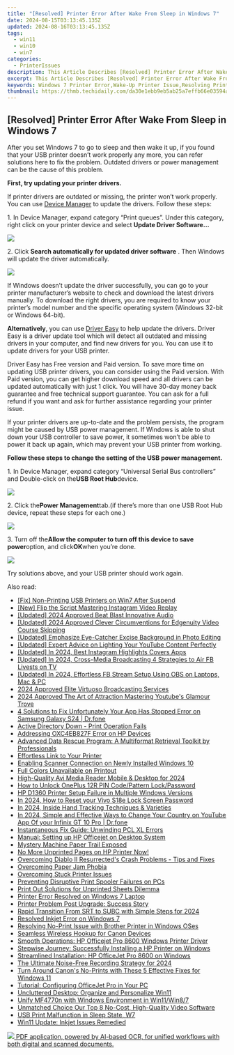 ```yaml
---
title: "[Resolved] Printer Error After Wake From Sleep in Windows 7"
date: 2024-08-15T03:13:45.135Z
updated: 2024-08-16T03:13:45.135Z
tags:
  - win11
  - win10
  - win7
categories:
  - PrinterIssues
description: This Article Describes [Resolved] Printer Error After Wake From Sleep in Windows 7
excerpt: This Article Describes [Resolved] Printer Error After Wake From Sleep in Windows 7
keywords: Windows 7 Printer Error,Wake-Up Printer Issue,Resolving Printer Error,Printer Support for Windows 7,Troubleshooting Printer Errors in Windows 7,Windows 7 Wake-Sleep Error Fix,Printer Error Resolution in Windows 7
thumbnail: https://thmb.techidaily.com/da30e1ebb9eb5ab25a7effb66e03594a33963d6af1f63bbe87601ee182a33306.jpg
---
```


## [Resolved] Printer Error After Wake From Sleep in Windows 7

After you set Windows 7 to go to sleep and then wake it up, if you found that your USB printer doesn’t work properly any more, you can refer solutions here to fix the problem. Outdated drivers or power management can be the cause of this problem.
  
**First, try updating your printer drivers.**
  
If printer drivers are outdated or missing, the printer won’t work properly. You can use [Device Manager](https://tools.techidaily.com/drivereasy/download/) to update the drivers. Follow these steps:  
  
 1\. In Device Manager, expand category “Print queues”. Under this category, right click on your printer device and select   **Update Driver Software…**
  
![](https://images.drivereasy.com/wp-content/uploads/2016/05/img_5732f97719a2a.png)
  
2\. Click **Search automatically for updated driver software**  . Then Windows will update the driver automatically.  
  
![](https://images.drivereasy.com/wp-content/uploads/2016/05/img_57318a2bd0396.png)

If Windows doesn’t update the driver successfully, you can go to your printer manufacturer’s website to check and download the latest drivers manually. To download the right drivers, you are required to know your printer’s model number and the specific operating system (Windows 32-bit or Windows 64-bit).
  
**Alternatively**, you can use [Driver Easy](https://tools.techidaily.com/drivereasy/download/) to help update the drivers. Driver Easy is a driver update tool which will detect all outdated and missing drivers in your computer, and find new drivers for you. You can use it to update drivers for your USB printer.  
  
Driver Easy has Free version and Paid version. To save more time on updating USB printer drivers, you can consider using the Paid version. With Paid version, you can get higher download speed and all drivers can be updated automatically with just 1 click. You will have 30-day money back guarantee and free technical support guarantee. You can ask for a full refund if you want and ask for further assistance regarding your printer issue.  
  
If your printer drivers are up-to-date and the problem persists, the program might be caused by USB power management. If Windows is able to shut down your USB controller to save power, it sometimes won’t be able to power it back up again, which may prevent your USB printer from working.
  
 **Follow these steps to change the setting of the USB power management.**
  
1\. In Device Manager, expand category “Universal Serial Bus controllers” and Double-click on the**USB Root Hub**device.  
  
![](https://images.drivereasy.com/wp-content/uploads/2016/05/img_5732ffa8e7d2c.png)

2\. Click the**Power Management**tab.(if there’s more than one USB Root Hub device, repeat these steps for each one.)  
  
![](https://images.drivereasy.com/wp-content/uploads/2016/05/img_5732fd294c22d.png)

3\. Turn off the**Allow the computer to turn off this device to save power**option, and click**OK**when you’re done.  
  
![](https://images.drivereasy.com/wp-content/uploads/2016/05/img_5732fd3b93f59.png)
  
 Try solutions above, and your USB printer should work again.

<ins class="adsbygoogle"
     style="display:block"
     data-ad-format="autorelaxed"
     data-ad-client="ca-pub-7571918770474297"
     data-ad-slot="1223367746"></ins>



<ins class="adsbygoogle"
     style="display:block"
     data-ad-client="ca-pub-7571918770474297"
     data-ad-slot="8358498916"
     data-ad-format="auto"
     data-full-width-responsive="true"></ins>





<span class="atpl-alsoreadstyle">Also read:</span>
<div><ul>
<li><a href="https://printer-issues.techidaily.com/fix-non-printing-usb-printers-on-win7-after-suspend/"><u>[Fix] Non-Printing USB Printers on Win7 After Suspend</u></a></li>
<li><a href="https://instagram-clips.techidaily.com/new-flip-the-script-mastering-instagram-video-replay/"><u>[New] Flip the Script  Mastering Instagram Video Replay</u></a></li>
<li><a href="https://screen-activity-recording.techidaily.com/updated-2024-approved-beat-blast-innovative-audio/"><u>[Updated] 2024 Approved  Beat Blast  Innovative Audio</u></a></li>
<li><a href="https://fox-friendly.techidaily.com/updated-2024-approved-clever-circumventions-for-edgenuity-video-course-skipping/"><u>[Updated] 2024 Approved  Clever Circumventions for Edgenuity Video Course Skipping</u></a></li>
<li><a href="https://vp-tips.techidaily.com/updated-emphasize-eye-catcher-excise-background-in-photo-editing/"><u>[Updated] Emphasize Eye-Catcher  Excise Background in Photo Editing</u></a></li>
<li><a href="https://facebook-video-share.techidaily.com/updated-expert-advice-on-lighting-your-youtube-content-perfectly/"><u>[Updated] Expert Advice on Lighting Your YouTube Content Perfectly</u></a></li>
<li><a href="https://instagram-videos.techidaily.com/updated-in-2024-best-instagram-highlights-covers-apps/"><u>[Updated] In 2024, Best Instagram Highlights Covers Apps</u></a></li>
<li><a href="https://facebook-clips.techidaily.com/updated-in-2024-cross-media-broadcasting-4-strategies-to-air-fb-livests-on-tv/"><u>[Updated] In 2024, Cross-Media Broadcasting  4 Strategies to Air FB Livests on TV</u></a></li>
<li><a href="https://facebook-videos.techidaily.com/updated-in-2024-effortless-fb-stream-setup-using-obs-on-laptops-mac-and-pc/"><u>[Updated] In 2024, Effortless FB Stream Setup  Using OBS on Laptops, Mac & PC</u></a></li>
<li><a href="https://fox-boxes.techidaily.com/2024-approved-elite-virtuoso-broadcasting-services/"><u>2024 Approved  Elite Virtuoso Broadcasting Services</u></a></li>
<li><a href="https://youtube-blog.techidaily.com/approved-the-art-of-attraction-mastering-youtubes-glamour-trove/"><u>2024 Approved  The Art of Attraction  Mastering Youtube's Glamour Trove</u></a></li>
<li><a href="https://howto.techidaily.com/4-solutions-to-fix-unfortunately-your-app-has-stopped-error-on-samsung-galaxy-s24-drfone-by-drfone-fix-android-problems-fix-android-problems/"><u>4 Solutions to Fix Unfortunately Your App Has Stopped Error on Samsung Galaxy S24 | Dr.fone</u></a></li>
<li><a href="https://printer-issues.techidaily.com/active-directory-down-print-operation-fails/"><u>Active Directory Down - Print Operation Fails</u></a></li>
<li><a href="https://printer-issues.techidaily.com/addressing-oxc4eb827f-error-on-hp-devices/"><u>Addressing OXC4EB827F Error on HP Devices</u></a></li>
<li><a href="https://data-recovery.techidaily.com/advanced-data-rescue-program-a-multiformat-retrieval-toolkit-by-professionals/"><u>Advanced Data Rescue Program: A Multiformat Retrieval Toolkit by Professionals</u></a></li>
<li><a href="https://printer-issues.techidaily.com/effortless-link-to-your-printer/"><u>Effortless Link to Your Printer</u></a></li>
<li><a href="https://printer-issues.techidaily.com/enabling-scanner-connection-on-newly-installed-windows-10/"><u>Enabling Scanner Connection on Newly Installed Windows 10</u></a></li>
<li><a href="https://printer-issues.techidaily.com/full-colors-unavailable-on-printout/"><u>Full Colors Unavailable on Printout</u></a></li>
<li><a href="https://some-knowledge.techidaily.com/high-quality-avi-media-reader-mobile-and-desktop-for-2024/"><u>High-Quality Avi Media Reader  Mobile & Desktop for 2024</u></a></li>
<li><a href="https://easy-unlock-android.techidaily.com/how-to-unlock-oneplus-12r-pin-codepattern-lockpassword-by-drfone-android/"><u>How to Unlock OnePlus 12R PIN Code/Pattern Lock/Password</u></a></li>
<li><a href="https://printer-issues.techidaily.com/hp-d1360-printer-setup-failure-in-multiple-windows-versions/"><u>HP D1360 Printer Setup Failure in Multiple Windows Versions</u></a></li>
<li><a href="https://unlock-android.techidaily.com/in-2024-how-to-reset-your-vivo-s18e-lock-screen-password-by-drfone-android/"><u>In 2024, How to Reset your Vivo S18e Lock Screen Password</u></a></li>
<li><a href="https://extra-skills.techidaily.com/in-2024-inside-hand-tracking-techniques-and-varieties/"><u>In 2024, Inside Hand Tracking  Techniques & Varieties</u></a></li>
<li><a href="https://fix-guide.techidaily.com/in-2024-simple-and-effective-ways-to-change-your-country-on-youtube-app-of-your-infinix-gt-10-pro-drfone-by-drfone-virtual-android/"><u>In 2024, Simple and Effective Ways to Change Your Country on YouTube App Of your Infinix GT 10 Pro | Dr.fone</u></a></li>
<li><a href="https://printer-issues.techidaily.com/instantaneous-fix-guide-unwinding-pcl-xl-errors/"><u>Instantaneous Fix Guide: Unwinding PCL XL Errors</u></a></li>
<li><a href="https://printer-issues.techidaily.com/manual-setting-up-hp-officejet-on-desktop-system/"><u>Manual: Setting up HP Officejet on Desktop System</u></a></li>
<li><a href="https://printer-issues.techidaily.com/mystery-machine-paper-trail-exposed/"><u>Mystery Machine Paper Trail Exposed</u></a></li>
<li><a href="https://printer-issues.techidaily.com/1719574154094-no-more-unprinted-pages-on-hp-printer-now/"><u>No More Unprinted Pages on HP Printer Now!</u></a></li>
<li><a href="https://win-answers.techidaily.com/1723000700788-overcoming-diablo-ii-resurrecteds-crash-problems-tips-and-fixes/"><u>Overcoming Diablo II Resurrected's Crash Problems - Tips and Fixes</u></a></li>
<li><a href="https://printer-issues.techidaily.com/overcoming-paper-jam-phobia/"><u>Overcoming Paper Jam Phobia</u></a></li>
<li><a href="https://printer-issues.techidaily.com/overcoming-stuck-printer-issues/"><u>Overcoming Stuck Printer Issues</u></a></li>
<li><a href="https://printer-issues.techidaily.com/preventing-disruptive-print-spooler-failures-on-pcs/"><u>Preventing Disruptive Print Spooler Failures on PCs</u></a></li>
<li><a href="https://printer-issues.techidaily.com/print-out-solutions-for-unprinted-sheets-dilemma/"><u>Print Out Solutions for Unprinted Sheets Dilemma</u></a></li>
<li><a href="https://printer-issues.techidaily.com/printer-error-resolved-on-windows-7-laptop/"><u>Printer Error Resolved on Windows 7 Laptop</u></a></li>
<li><a href="https://printer-issues.techidaily.com/printer-problem-post-upgrade-success-story/"><u>Printer Problem Post Upgrade: Success Story</u></a></li>
<li><a href="https://some-skills.techidaily.com/rapid-transition-from-srt-to-subc-with-simple-steps-for-2024/"><u>Rapid Transition From SRT to SUBC with Simple Steps for 2024</u></a></li>
<li><a href="https://printer-issues.techidaily.com/resolved-inkjet-error-on-windows-7/"><u>Resolved Inkjet Error on Windows 7</u></a></li>
<li><a href="https://printer-issues.techidaily.com/resolving-no-print-issue-with-brother-printer-in-windows-oses/"><u>Resolving No-Print Issue with Brother Printer in Windows OSes</u></a></li>
<li><a href="https://printer-issues.techidaily.com/seamless-wireless-hookup-for-canon-devices/"><u>Seamless Wireless Hookup for Canon Devices</u></a></li>
<li><a href="https://printer-issues.techidaily.com/smooth-operations-hp-officejet-pro-8600-windows-printer-driver/"><u>Smooth Operations: HP Officejet Pro 8600 Windows Printer Driver</u></a></li>
<li><a href="https://printer-issues.techidaily.com/stepwise-journey-successfully-installing-a-hp-printer-on-windows/"><u>Stepwise Journey: Successfully Installing a HP Printer on Windows</u></a></li>
<li><a href="https://printer-issues.techidaily.com/streamlined-installation-hp-officejet-pro-8600-on-windows/"><u>Streamlined Installation: HP OfficeJet Pro 8600 on Windows</u></a></li>
<li><a href="https://screen-activity-recording.techidaily.com/the-ultimate-noise-free-recording-strategy-for-2024/"><u>The Ultimate Noise-Free Recording Strategy for 2024</u></a></li>
<li><a href="https://printer-issues.techidaily.com/turn-around-canons-no-prints-with-these-5-effective-fixes-for-windows-11/"><u>Turn Around Canon's No-Prints with These 5 Effective Fixes for Windows 11</u></a></li>
<li><a href="https://printer-issues.techidaily.com/tutorial-configuring-officejet-pro-in-your-pc/"><u>Tutorial: Configuring OfficeJet Pro in Your PC</u></a></li>
<li><a href="https://win11-tips.techidaily.com/uncluttered-desktop-organize-and-personalize-win11/"><u>Uncluttered Desktop: Organize and Personalize Win11</u></a></li>
<li><a href="https://printer-issues.techidaily.com/unify-mf4770n-with-windows-environment-in-win11win87/"><u>Unify MF4770n with Windows Environment in Win11/Win8/7</u></a></li>
<li><a href="https://extra-tips.techidaily.com/unmatched-choice-our-top-8-no-cost-high-quality-video-software/"><u>Unmatched Choice  Our Top 8 No-Cost, High-Quality Video Software</u></a></li>
<li><a href="https://printer-issues.techidaily.com/usb-print-malfunction-in-sleep-state-w7/"><u>USB Print Malfunction in Sleep State, W7</u></a></li>
<li><a href="https://printer-issues.techidaily.com/win11-update-inkjet-issues-remedied/"><u>Win11 Update: Inkjet Issues Remedied</u></a></li>
</ul></div>

<!-- affiliate ads begin -->
<a href="https://checkout.abbyy.com/order/checkout.php?PRODS=39254762&QTY=1&AFFILIATE=108875&CART=1"> <img src="https://secure.avangate.com/images/merchant/0e5fb5c76fca16adbee503c9aff393cd/products/11_FR-Badges-NEW-FR-Standard-16-WIN-200.png" border="0"> PDF application, powered by AI-based OCR, for unified workflows with both digital and scanned documents. </a>
<!-- affiliate ads end -->